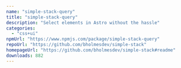 ```yaml
---
name: "simple-stack-query"
title: "simple-stack-query"
description: "Select elements in Astro without the hassle"
categories:
  - "css+ui"
npmUrl: "https://www.npmjs.com/package/simple-stack-query"
repoUrl: "https://github.com/bholmesdev/simple-stack"
homepageUrl: "https://github.com/bholmesdev/simple-stack#readme"
downloads: 882
---
```

